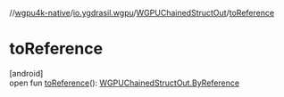 //[wgpu4k-native](../../../index.md)/[io.ygdrasil.wgpu](../index.md)/[WGPUChainedStructOut](index.md)/[toReference](to-reference.md)

# toReference

[android]\
open fun [toReference](to-reference.md)(): [WGPUChainedStructOut.ByReference](../../io.ygdrasil.wgpu.android/-w-g-p-u-chained-struct-out/-by-reference/index.md)